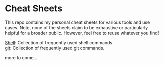 # Cheat Sheets

This repo contains my personal cheat sheets for various tools and use cases. Note, none of the sheets claim to be exhaustive or particularly helpful for a broader public. However, feel free to reuse whatever you find!

[Shell](shell.md): Collection of frequently used shell commands. <br/>
[git](git.md): Collection of frequently used git commands.

more to come...
